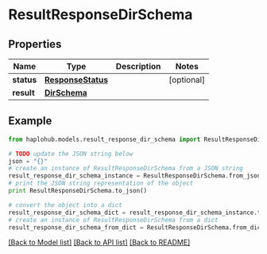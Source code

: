 # ResultResponseDirSchema


## Properties
Name | Type | Description | Notes
------------ | ------------- | ------------- | -------------
**status** | [**ResponseStatus**](ResponseStatus.md) |  | [optional] 
**result** | [**DirSchema**](DirSchema.md) |  | 

## Example

```python
from haplohub.models.result_response_dir_schema import ResultResponseDirSchema

# TODO update the JSON string below
json = "{}"
# create an instance of ResultResponseDirSchema from a JSON string
result_response_dir_schema_instance = ResultResponseDirSchema.from_json(json)
# print the JSON string representation of the object
print ResultResponseDirSchema.to_json()

# convert the object into a dict
result_response_dir_schema_dict = result_response_dir_schema_instance.to_dict()
# create an instance of ResultResponseDirSchema from a dict
result_response_dir_schema_from_dict = ResultResponseDirSchema.from_dict(result_response_dir_schema_dict)
```
[[Back to Model list]](../README.md#documentation-for-models) [[Back to API list]](../README.md#documentation-for-api-endpoints) [[Back to README]](../README.md)


